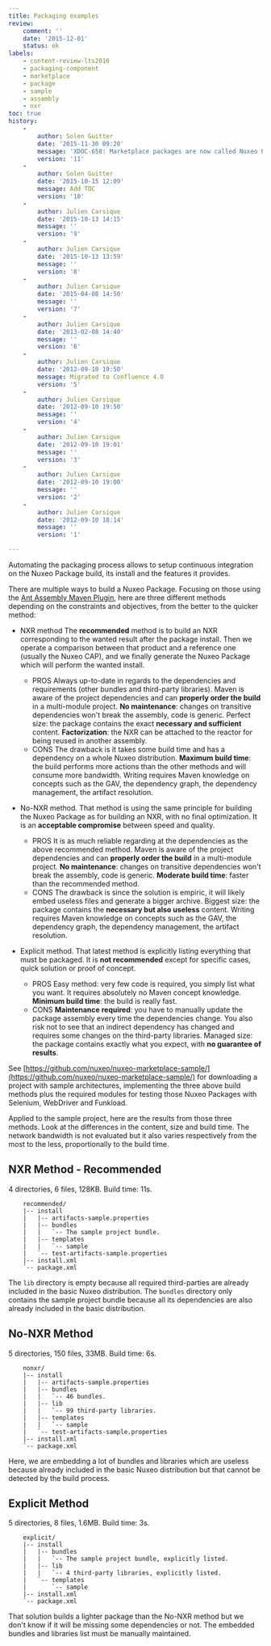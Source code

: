 ```yaml
---
title: Packaging examples
review:
    comment: ''
    date: '2015-12-01'
    status: ok
labels:
    - content-review-lts2016
    - packaging-component
    - marketplace
    - package
    - sample
    - assembly
    - nxr
toc: true
history:
    -
        author: Solen Guitter
        date: '2015-11-30 09:20'
        message: 'XDOC-658: Marketplace packages are now called Nuxeo Package'
        version: '11'
    -
        author: Solen Guitter
        date: '2015-10-15 12:09'
        message: Add TOC
        version: '10'
    -
        author: Julien Carsique
        date: '2015-10-13 14:15'
        message: ''
        version: '9'
    -
        author: Julien Carsique
        date: '2015-10-13 13:59'
        message: ''
        version: '8'
    -
        author: Julien Carsique
        date: '2015-04-08 14:50'
        message: ''
        version: '7'
    -
        author: Julien Carsique
        date: '2013-02-08 14:40'
        message: ''
        version: '6'
    -
        author: Julien Carsique
        date: '2012-09-10 19:50'
        message: Migrated to Confluence 4.0
        version: '5'
    -
        author: Julien Carsique
        date: '2012-09-10 19:50'
        message: ''
        version: '4'
    -
        author: Julien Carsique
        date: '2012-09-10 19:01'
        message: ''
        version: '3'
    -
        author: Julien Carsique
        date: '2012-09-10 19:00'
        message: ''
        version: '2'
    -
        author: Julien Carsique
        date: '2012-09-10 18:14'
        message: ''
        version: '1'

---
```

Automating the packaging process allows to setup continuous integration on the Nuxeo Package build, its install and the features it provides.

There are multiple ways to build a Nuxeo Package. Focusing on those using the [Ant Assembly Maven Plugin](https://github.com/nuxeo/ant-assembly-maven-plugin), here are three different methods depending on the constraints and objectives, from the better to the quicker method:

*   NXR method
    The **recommended** method is to build an NXR corresponding to the wanted result after the package install. Then we operate a comparison between that product and a reference one (usually the Nuxeo CAP), and we finally generate the Nuxeo Package which will perform the wanted install.

    *   PROS
        Always up-to-date in regards to the dependencies and requirements (other bundles and third-party libraries).
        Maven is aware of the project dependencies and can **properly order the build** in a multi-module project.
        **No maintenance**: changes on transitive dependencies won't break the assembly, code is generic.
        Perfect size: the package contains the exact **necessary and sufficient** content.
        **Factorization**: the NXR can be attached to the reactor for being reused in another assembly.
    *   CONS
        The drawback is it takes some build time and has a dependency on a whole Nuxeo distribution.
        **Maximum build time**: the build performs more actions than the other methods and will consume more bandwidth.
        Writing requires Maven knowledge on concepts such as the GAV, the dependency graph, the dependency management, the artifact resolution.
*   No-NXR method.
    That method is using the same principle for building the Nuxeo Package as for building an NXR, with no final optimization. It is an **acceptable compromise** between speed and quality.

    *   PROS
        It is as much reliable regarding at the dependencies as the above recommended method.
        Maven is aware of the project dependencies and can **properly order the build** in a multi-module project.
        **No maintenance**: changes on transitive dependencies won't break the assembly, code is generic.
        **Moderate build time**: faster than the recommended method.
    *   CONS
        The drawback is since the solution is empiric, it will likely embed useless files and generate a bigger archive.
        Biggest size: the package contains the **necessary but also useless** content.
        Writing requires Maven knowledge on concepts such as the GAV, the dependency graph, the dependency management, the artifact resolution.
*   Explicit method.
    That latest method is explicitly listing everything that must be packaged. It is **not recommended** except for specific cases, quick solution or proof of concept.

    *   PROS
        Easy method: very few code is required, you simply list what you want. It requires absolutely no Maven concept knowledge.
        **Minimum build time**: the build is really fast.
    *   CONS
        **Maintenance required**: you have to manually update the package assembly every time the dependencies change.
        You also risk not to see that an indirect dependency has changed and requires some changes on the third-party libraries.
        Managed size: the package contains exactly what you expect, with **no guarantee of results**.

See [https://github.com/nuxeo/nuxeo-marketplace-sample/](https://github.com/nuxeo/nuxeo-marketplace-sample/) for downloading a project with sample architectures, implementing the three above build methods plus the required modules for testing those Nuxeo Packages with Selenium, WebDriver and Funkload.

Applied to the sample project, here are the results from those three methods. Look at the differences in the content, size and build time. The network bandwidth is not evaluated but it also varies respectively from the most to the less, proportionally to the build time.

## NXR Method - Recommended

4 directories, 6 files, 128KB. Build time: 11s.

```
    recommended/
    |-- install
    |   |-- artifacts-sample.properties
    |   |-- bundles
    |   |   `-- The sample project bundle.
    |   |-- templates
    |   |   `-- sample
    |   `-- test-artifacts-sample.properties
    |-- install.xml
    `-- package.xml
```

The `lib`&nbsp;directory is empty because all required third-parties are already included in the basic Nuxeo distribution. The `bundles` directory only contains the sample project bundle because all its dependencies are also already included in the basic distribution.

## No-NXR Method

5 directories, 150 files, 33MB. Build time: 6s.

```
    nonxr/
    |-- install
    |   |-- artifacts-sample.properties
    |   |-- bundles
    |   |   `-- 46 bundles.
    |   |-- lib
    |   |   `-- 99 third-party libraries.
    |   |-- templates
    |   |   `-- sample
    |   `-- test-artifacts-sample.properties
    |-- install.xml
    `-- package.xml
```

Here, we are embedding a lot of bundles and libraries which are useless because already included in the basic Nuxeo distribution but that cannot be detected by the build process.

## Explicit Method

5 directories, 8 files, 1.6MB. Build time: 3s.

```
    explicit/
    |-- install
    |   |-- bundles
    |   |   `-- The sample project bundle, explicitly listed.
    |   |-- lib
    |   |   `-- 4 third-party libraries, explicitly listed.
    |   `-- templates
    |       `-- sample
    |-- install.xml
    `-- package.xml
```

That solution builds a lighter package than the No-NXR method but we don't know if it will be missing some dependencies or not. The embedded bundles and libraries list must be manually maintained.